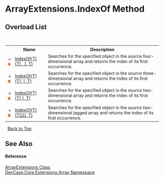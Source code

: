 # ArrayExtensions.IndexOf Method 
 


## Overload List
&nbsp;<table><tr><th></th><th>Name</th><th>Description</th></tr><tr><td>![Public method](media/pubmethod.gif "Public method")![Static member](media/static.gif "Static member")</td><td><a href="M_DevCase_Core_Extensions_Array_ArrayExtensions_IndexOf__1">IndexOf(T)(T[,,,], T)</a></td><td>
Searches for the specified object in the source four-dimensional array and returns the index of its first occurrence.</td></tr><tr><td>![Public method](media/pubmethod.gif "Public method")![Static member](media/static.gif "Static member")</td><td><a href="M_DevCase_Core_Extensions_Array_ArrayExtensions_IndexOf__1_1">IndexOf(T)(T[,,], T)</a></td><td>
Searches for the specified object in the source three-dimensional array and returns the index of its first occurrence.</td></tr><tr><td>![Public method](media/pubmethod.gif "Public method")![Static member](media/static.gif "Static member")</td><td><a href="M_DevCase_Core_Extensions_Array_ArrayExtensions_IndexOf__1_2">IndexOf(T)(T[,], T)</a></td><td>
Searches for the specified object in the source two-dimensional array and returns the index of its first occurrence.</td></tr><tr><td>![Public method](media/pubmethod.gif "Public method")![Static member](media/static.gif "Static member")</td><td><a href="M_DevCase_Core_Extensions_Array_ArrayExtensions_IndexOf__1_3">IndexOf(T)(T[][], T)</a></td><td>
Searches for the specified object in the source two-dimensional jagged array and returns the index of its first occurrence.</td></tr></table>&nbsp;
<a href="#arrayextensions.indexof-method">Back to Top</a>

## See Also


#### Reference
<a href="T_DevCase_Core_Extensions_Array_ArrayExtensions">ArrayExtensions Class</a><br /><a href="N_DevCase_Core_Extensions_Array">DevCase.Core.Extensions.Array Namespace</a><br />